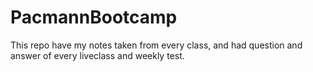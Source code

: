 # PacmannBootcamp
This repo have my notes taken from every class, and had question and answer of every liveclass and weekly test.
